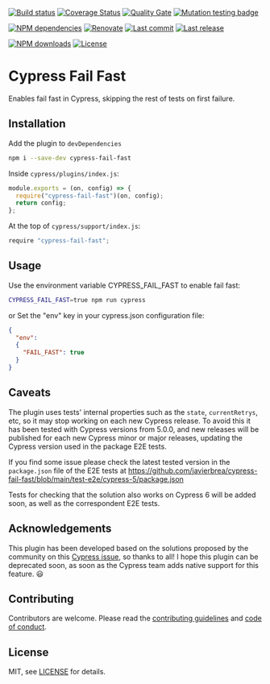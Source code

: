 [![Build status][travisci-image]][travisci-url] [![Coverage Status][coveralls-image]][coveralls-url] [![Quality Gate][quality-gate-image]][quality-gate-url] [![Mutation testing badge](https://img.shields.io/endpoint?style=flat&url=https%3A%2F%2Fbadge-api.stryker-mutator.io%2Fgithub.com%2Fjavierbrea%2Fcypress-fail-fast%2Fmain)](https://dashboard.stryker-mutator.io/reports/github.com/javierbrea/cypress-fail-fast/main)

[![NPM dependencies][npm-dependencies-image]][npm-dependencies-url] [![Renovate](https://img.shields.io/badge/renovate-enabled-brightgreen.svg)](https://renovatebot.com) [![Last commit][last-commit-image]][last-commit-url] [![Last release][release-image]][release-url]

[![NPM downloads][npm-downloads-image]][npm-downloads-url] [![License][license-image]][license-url]

# Cypress Fail Fast

Enables fail fast in Cypress, skipping the rest of tests on first failure.

## Installation

Add the plugin to `devDependencies`

```bash
npm i --save-dev cypress-fail-fast
```

Inside `cypress/plugins/index.js`:

```javascript
module.exports = (on, config) => {
  require("cypress-fail-fast")(on, config);
  return config;
};
```

At the top of `cypress/support/index.js`:

```javascript
require "cypress-fail-fast";
```

## Usage

Use the environment variable CYPRESS_FAIL_FAST to enable fail fast:

```bash
CYPRESS_FAIL_FAST=true npm run cypress
```

or Set the "env" key in your cypress.json configuration file:

```json
{
  "env":
  {
    "FAIL_FAST": true
  }
}
```

## Caveats

The plugin uses tests' internal properties such as the `state`, `currentRetrys`, etc, so it may stop working on each new Cypress release. To avoid this it has been tested with Cypress versions from 5.0.0, and new releases will be published for each new Cypress minor or major releases, updating the Cypress version used in the package E2E tests.

If you find some issue please check the latest tested version in the `package.json` file of the E2E tests at https://github.com/javierbrea/cypress-fail-fast/blob/main/test-e2e/cypress-5/package.json

Tests for checking that the solution also works on Cypress 6 will be added soon, as well as the correspondent E2E tests.

## Acknowledgements

This plugin has been developed based on the solutions proposed by the community on this [Cypress issue](https://github.com/cypress-io/cypress/issues/518), so thanks to all! I hope this plugin can be deprecated soon, as soon as the Cypress team adds native support for this feature. 😃

## Contributing

Contributors are welcome.
Please read the [contributing guidelines](.github/CONTRIBUTING.md) and [code of conduct](.github/CODE_OF_CONDUCT.md).

## License

MIT, see [LICENSE](./LICENSE) for details.

[coveralls-image]: https://coveralls.io/repos/github/javierbrea/cypress-fail-fast/badge.svg
[coveralls-url]: https://coveralls.io/github/javierbrea/cypress-fail-fast
[travisci-image]: https://travis-ci.com/javierbrea/cypress-fail-fast.svg?branch=main
[travisci-url]: https://travis-ci.com/javierbrea/cypress-fail-fast
[last-commit-image]: https://img.shields.io/github/last-commit/javierbrea/cypress-fail-fast.svg
[last-commit-url]: https://github.com/javierbrea/cypress-fail-fast/commits
[license-image]: https://img.shields.io/npm/l/cypress-fail-fast.svg
[license-url]: https://github.com/javierbrea/cypress-fail-fast/blob/main/LICENSE
[npm-downloads-image]: https://img.shields.io/npm/dm/cypress-fail-fast.svg
[npm-downloads-url]: https://www.npmjs.com/package/cypress-fail-fast
[npm-dependencies-image]: https://img.shields.io/david/javierbrea/cypress-fail-fast.svg
[npm-dependencies-url]: https://david-dm.org/javierbrea/cypress-fail-fast
[quality-gate-image]: https://sonarcloud.io/api/project_badges/measure?project=cypress-fail-fast&metric=alert_status
[quality-gate-url]: https://sonarcloud.io/dashboard?id=cypress-fail-fast
[release-image]: https://img.shields.io/github/release-date/javierbrea/cypress-fail-fast.svg
[release-url]: https://github.com/javierbrea/cypress-fail-fast/releases

[cypress-typescript]: https://docs.cypress.io/guides/tooling/typescript-support.html
